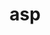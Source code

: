 ---
category: 3-letters
denotation: null
name: asp
reference_link: https://www.etymonline.com/word/asp
root_language: null
root_name: null
title: asp
type: free
word_sums:
- respelling: asp
  sum: 'Asp + '
---